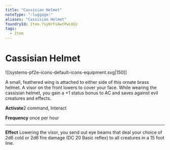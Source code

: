 ```yaml
---
title: "Cassisian Helmet"
noteType: ":luggage:"
aliases: "Cassisian Helmet"
foundryId: Item.7syHrFsAwtPwL6Qz
tags:
  - Item
---
```


# Cassisian Helmet
![[systems-pf2e-icons-default-icons-equipment.svg|150]]

A small, feathered wing is attached to either side of this ornate brass helmet. A visor on the front lowers to cover your face. While wearing the cassisian helmet, you gain a +1 status bonus to AC and saves against evil creatures and effects.

**Activate**2 command, Interact

**Frequency** once per hour

* * *

**Effect** Lowering the visor, you send out eye beams that deal your choice of 2d6 cold or 2d6 fire damage (DC 20 Basic reflex) to all creatures in a 15 foot line.

